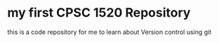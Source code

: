 # my first CPSC 1520 Repository
 this is a  code repository for me to learn about Version control using git
